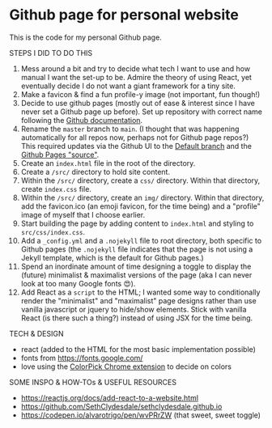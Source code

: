 # Github page for personal website

This is the code for my personal Github page.

STEPS I DID TO DO THIS
1. Mess around a bit and try to decide what tech I want to use and how manual I want the set-up to be. Admire the theory of using React, yet eventually decide I do not want a giant framework for a tiny site.
2. Make a favicon & find a fun profile-y image (not important, fun though!)
3. Decide to use github pages (mostly out of ease & interest since I have never set a Github page up before). Set up repository with correct name following the [Github documentation](https://docs.github.com/en/pages/getting-started-with-github-pages/creating-a-github-pages-site).
4. Rename the `master` branch to `main`. (I thought that was happening automatically for all repos now, perhaps not for Github page repos?) This required updates via the Github UI to the [Default branch](https://github.com/tesslins/tesslins.github.io/settings/branches) and the [Github Pages "source"](https://github.com/tesslins/tesslins.github.io/settings/pages).
5. Create an `index.html` file in the root of the directory.
6. Create a `/src/` directory to hold site content. 
7. Within the `/src/` directory, create a `css/` directory. Within that directory, create `index.css` file.
8. Within the `/src/` directory, create an `img/` directory. Within that directory, add the favicon.ico (an emoji favicon, for the time being) and a "profile" image of myself that I choose earlier.
9. Start building the page by adding content to `index.html` and styling to `src/css/index.css`.
10. Add a `_config.yml` and a `.nojekyll` file to root directory, both specific to Github pages (the `.nojekyll` file indicates that the page is not using a Jekyll template, which is the default for Github pages.)
11. Spend an inordinate amount of time designing a toggle to display the (future) minimalist & maximalist versions of the page (aka I can never look at too many Google fonts 😍).
12. Add React as a `script` to the HTML; I wanted some way to conditionally render the "minimalist" and "maximalist" page designs rather than use vanilla javascript or jquery to hide/show elements. Stick with vanilla React (is there such a thing?) instead of using JSX for the time being.

TECH & DESIGN
- react (added to the HTML for the most basic implementation possible)
- fonts from https://fonts.google.com/
- love using the [ColorPick Chrome extension](https://chrome.google.com/webstore/detail/colorpick-eyedropper/ohcpnigalekghcmgcdcenkpelffpdolg?hl=en) to decide on colors

SOME INSPO & HOW-TOs & USEFUL RESOURCES
- https://reactjs.org/docs/add-react-to-a-website.html
- https://github.com/SethClydesdale/sethclydesdale.github.io
- https://codepen.io/alvarotrigo/pen/wvPRrZW (that sweet, sweet toggle)